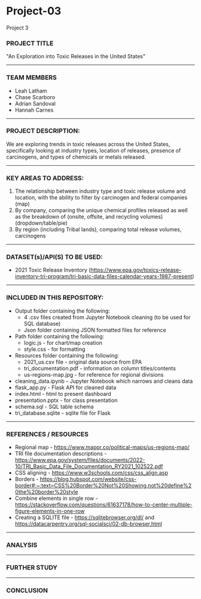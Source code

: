 # Project-03
Project 3

### PROJECT TITLE

"An Exploration into Toxic Releases in the United States"
____________________________________________________________

### TEAM MEMBERS

- Leah Latham
- Chase Scarboro
- Adrian Sandoval
- Hannah Carnes

____________________________________________________________

### PROJECT DESCRIPTION:

We are exploring trends in toxic releases across the United States, specifically looking at industry types, location of releases, presence of carcinogens, and types of chemicals or metals released.

____________________________________________________________

### KEY AREAS TO ADDRESS:

1. The relationship between industry type and toxic release volume and location, with the ability to filter by carcinogen and federal companies (map)
2. By company, comparing the unique chemical profiles released as well as the breakdown of (onsite, offsite, and recycling volumes) (dropdown/table/pie)
3. By region (including Tribal lands), comparing total release volumes, carcinogens

____________________________________________________________

### DATASET(s)/API(S) TO BE USED:

- 2021 Toxic Release Inventory (https://www.epa.gov/toxics-release-inventory-tri-program/tri-basic-data-files-calendar-years-1987-present)

____________________________________________________________

### INCLUDED IN THIS REPOSITORY:

- Output folder containing the following:
    - 4 .csv files created from Jupyter Notebook cleaning (to be used for SQL database)
    - Json folder containing JSON formatted files for reference
- Path folder containing the following:
    - logic.js - for chart/map creation
    - style.css - for formatting
- Resources folder containing the following:
    - 2021_us.csv file - original data source from EPA
    - tri_documentation.pdf - information on column titles/contents
    - us-regions-map.jpg - for reference for regional divisions
- cleaning_data.ipynb - Jupyter Notebook which narrows and cleans data
- flask_app.py - Flask API for cleaned data
- index.html - html to present dashboard
- presentation.pptx - for class presentation
- schema.sql - SQL table schema
- tri_database.sqlite - sqlite file for Flask

____________________________________________________________

### REFERENCES / RESOURCES

- Regional map - https://www.mappr.co/political-maps/us-regions-map/
- TRI file documentation descriptions - https://www.epa.gov/system/files/documents/2022-10/TRI_Basic_Data_File_Documentation_RY2021_102522.pdf
- CSS aligning - https://www.w3schools.com/css/css_align.asp
- Borders - https://blog.hubspot.com/website/css-border#:~:text=CSS%20Border%20Not%20Showing,not%20define%20the%20border%20style
- Combine elements in single row - https://stackoverflow.com/questions/61637178/how-to-center-multiple-figure-elements-in-one-row
- Creating a SQLITE file - https://sqlitebrowser.org/dl/ and https://datacarpentry.org/sql-socialsci/02-db-browser.html

____________________________________________________________

### ANALYSIS


____________________________________________________________

### FURTHER STUDY


____________________________________________________________

### CONCLUSION

